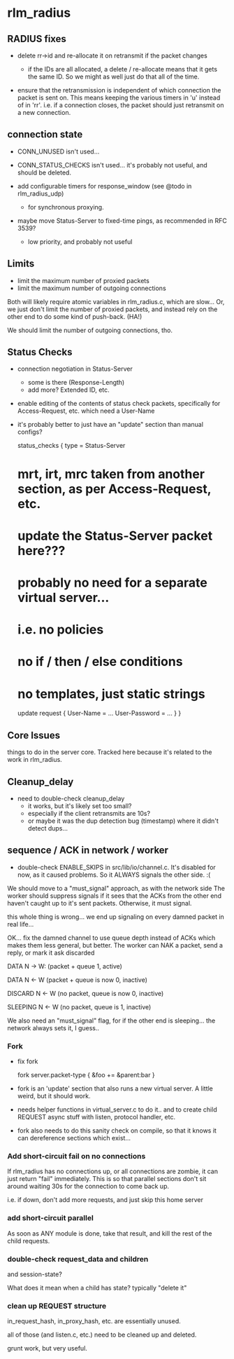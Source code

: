 # rlm_radius

## RADIUS fixes

* delete rr->id and re-allocate it on retransmit if the packet changes
  * if the IDs are all allocated, a delete / re-allocate means that it
    gets the same ID.  So we might as well just do that all of the time.

* ensure that the retransmission is independent of which connection
  the packet is sent on.  This means keeping the various timers in 'u'
  instead of in 'rr'.  i.e. if a connection closes, the packet should
  just retransmit on a new connection.

## connection state

* CONN_UNUSED isn't used...

* CONN_STATUS_CHECKS isn't used... it's probably not useful, and
  should be deleted.

* add configurable timers for response_window (see @todo in rlm_radius_udp)
  * for synchronous proxying.

* maybe move Status-Server to fixed-time pings, as recommended in RFC 3539?
  * low priority, and probably not useful

## Limits

* limit the maximum number of proxied packets
* limit the maximum number of outgoing connections

Both will likely require atomic variables in rlm_radius.c, which are
slow...  Or, we just don't limit the number of proxied packets, and
instead rely on the other end to do some kind of push-back.  (HA!)

We should limit the number of outgoing connections, tho.

## Status Checks
    
* connection negotiation in Status-Server
  * some is there (Response-Length)
  * add more?  Extended ID, etc.

* enable editing of the contents of status check packets, specifically
  for Access-Request, etc. which need a User-Name

* it's probably better to just have an "update" section than manual
  configs?

    status_checks {
	type = Status-Server 
	# mrt, irt, mrc taken from another section, as per Access-Request, etc.
	
	# update the Status-Server packet here???
	# probably no need for a separate virtual server...
	# i.e. no policies
	# no if / then / else conditions
	# no templates, just static strings
	update request {
		User-Name = ...
		User-Password = ...
	}
    }


## Core Issues

things to do in the server core.  Tracked here because it's related to
the work in rlm_radius.

## Cleanup_delay

* need to double-check cleanup_delay
  * it works, but it's likely set too small?
  * especially if the client retransmits are 10s?
  * or maybe it was the dup detection bug (timestamp) where it didn't detect dups...

## sequence / ACK in network / worker

* double-check ENABLE_SKIPS in src/lib/io/channel.c.  It's disabled
  for now, as it caused problems.  So it ALWAYS signals the other side. :(

We should move to a "must_signal" approach, as with the network side
The worker should suppress signals if it sees that the ACKs from the
other end haven't caught up to it's sent packets.  Otherwise, it must
signal.

this whole thing is wrong... we end up signaling on every damned packet in real life...

OK... fix the damned channel to use queue depth instead of ACKs
which makes them less general, but better.  The worker can NAK a packet, send a reply, or mark it ask discarded

DATA		N -> W: (packet + queue 1, active)

DATA		N <- W (packet + queue is now 0, inactive)

DISCARD		N <- W (no packet, queue is now 0, inactive)

SLEEPING	N <- W (no packet, queue is 1, inactive)

We also need an "must_signal" flag, for if the other end is
sleeping... the network always sets it, I guess..

### Fork

* fix fork

    fork server.packet-type {
        &foo += &parent:bar
    }

* fork is an 'update' section that also runs a new virtual server.  A
  little weird, but it should work.

* needs helper functions in virtual_server.c to do it.. and to create
  child REQUEST async stuff with listen, protocol handler, etc.

* fork also needs to do this sanity check on compile, so that it knows
  it can dereference sections which exist...

### Add short-circuit fail on no connections

 If rlm_radius has no connections up, or all connections are zombie,
 it can just return "fail" immediately.  This is so that parallel
 sections don't sit around waiting 30s for the connection to come back
 up.

i.e. if down, don't add more requests, and just skip this home server

### add short-circuit parallel

As soon as ANY module is done, take that result, and kill the rest of
the child requests.

### double-check request_data and children

and session-state?

What does it mean when a child has state?  typically "delete it"

### clean up REQUEST structure

in_request_hash, in_proxy_hash, etc. are essentially unused.

all of those (and listen.c, etc.) need to be cleaned up and deleted.

grunt work, but very useful.
